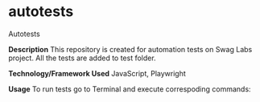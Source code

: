# autotests
Autotests 

**Description**
This repository is created for automation tests on Swag Labs project.
All the tests are added to test folder.

**Technology/Framework Used**
JavaScript, Playwright

**Usage**
To run tests go to Terminal and execute correspoding commands:

